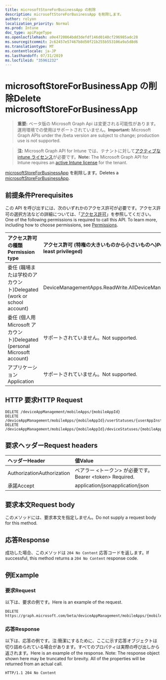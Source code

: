 ```yaml
---
title: microsoftStoreForBusinessApp の削除
description: microsoftStoreForBusinessApp を削除します。
author: rolyon
localization_priority: Normal
ms.prod: Intune
doc_type: apiPageType
ms.openlocfilehash: a9e4720064bdd3defdf146d0140cf296985adc28
ms.sourcegitcommit: 2c62457e57467b8d50f21b255b553106a9a5d8d6
ms.translationtype: MT
ms.contentlocale: ja-JP
ms.lasthandoff: 07/31/2019
ms.locfileid: "35961232"
---
```

# <a name="delete-microsoftstoreforbusinessapp"></a><span data-ttu-id="8c235-103">microsoftStoreForBusinessApp の削除</span><span class="sxs-lookup"><span data-stu-id="8c235-103">Delete microsoftStoreForBusinessApp</span></span>

> <span data-ttu-id="8c235-104">**重要:** ベータ版の Microsoft Graph Api は変更される可能性があります。運用環境での使用はサポートされていません。</span><span class="sxs-lookup"><span data-stu-id="8c235-104">**Important:** Microsoft Graph APIs under the /beta version are subject to change; production use is not supported.</span></span>

> <span data-ttu-id="8c235-105">**注:** Microsoft Graph API for Intune では、テナントに対して[アクティブな intune ライセンス](https://go.microsoft.com/fwlink/?linkid=839381)が必要です。</span><span class="sxs-lookup"><span data-stu-id="8c235-105">**Note:** The Microsoft Graph API for Intune requires an [active Intune license](https://go.microsoft.com/fwlink/?linkid=839381) for the tenant.</span></span>

<span data-ttu-id="8c235-106">[microsoftStoreForBusinessApp](../resources/intune-apps-microsoftstoreforbusinessapp.md) を削除します。</span><span class="sxs-lookup"><span data-stu-id="8c235-106">Deletes a [microsoftStoreForBusinessApp](../resources/intune-apps-microsoftstoreforbusinessapp.md).</span></span>

## <a name="prerequisites"></a><span data-ttu-id="8c235-107">前提条件</span><span class="sxs-lookup"><span data-stu-id="8c235-107">Prerequisites</span></span>
<span data-ttu-id="8c235-p101">この API を呼び出すには、次のいずれかのアクセス許可が必要です。アクセス許可の選択方法などの詳細については、「[アクセス許可](/graph/permissions-reference)」を参照してください。</span><span class="sxs-lookup"><span data-stu-id="8c235-p101">One of the following permissions is required to call this API. To learn more, including how to choose permissions, see [Permissions](/graph/permissions-reference).</span></span>

|<span data-ttu-id="8c235-110">アクセス許可の種類</span><span class="sxs-lookup"><span data-stu-id="8c235-110">Permission type</span></span>|<span data-ttu-id="8c235-111">アクセス許可 (特権の大きいものから小さいものへ)</span><span class="sxs-lookup"><span data-stu-id="8c235-111">Permissions (from most to least privileged)</span></span>|
|:---|:---|
|<span data-ttu-id="8c235-112">委任 (職場または学校のアカウント)</span><span class="sxs-lookup"><span data-stu-id="8c235-112">Delegated (work or school account)</span></span>|<span data-ttu-id="8c235-113">DeviceManagementApps.ReadWrite.All</span><span class="sxs-lookup"><span data-stu-id="8c235-113">DeviceManagementApps.ReadWrite.All</span></span>|
|<span data-ttu-id="8c235-114">委任 (個人用 Microsoft アカウント)</span><span class="sxs-lookup"><span data-stu-id="8c235-114">Delegated (personal Microsoft account)</span></span>|<span data-ttu-id="8c235-115">サポートされていません。</span><span class="sxs-lookup"><span data-stu-id="8c235-115">Not supported.</span></span>|
|<span data-ttu-id="8c235-116">アプリケーション</span><span class="sxs-lookup"><span data-stu-id="8c235-116">Application</span></span>|<span data-ttu-id="8c235-117">サポートされていません。</span><span class="sxs-lookup"><span data-stu-id="8c235-117">Not supported.</span></span>|

## <a name="http-request"></a><span data-ttu-id="8c235-118">HTTP 要求</span><span class="sxs-lookup"><span data-stu-id="8c235-118">HTTP Request</span></span>
<!-- {
  "blockType": "ignored"
}
-->
``` http
DELETE /deviceAppManagement/mobileApps/{mobileAppId}
DELETE /deviceAppManagement/mobileApps/{mobileAppId}/userStatuses/{userAppInstallStatusId}/app
DELETE /deviceAppManagement/mobileApps/{mobileAppId}/deviceStatuses/{mobileAppInstallStatusId}/app
```

## <a name="request-headers"></a><span data-ttu-id="8c235-119">要求ヘッダー</span><span class="sxs-lookup"><span data-stu-id="8c235-119">Request headers</span></span>
|<span data-ttu-id="8c235-120">ヘッダー</span><span class="sxs-lookup"><span data-stu-id="8c235-120">Header</span></span>|<span data-ttu-id="8c235-121">値</span><span class="sxs-lookup"><span data-stu-id="8c235-121">Value</span></span>|
|:---|:---|
|<span data-ttu-id="8c235-122">Authorization</span><span class="sxs-lookup"><span data-stu-id="8c235-122">Authorization</span></span>|<span data-ttu-id="8c235-123">ベアラー &lt;トークン&gt; が必要です。</span><span class="sxs-lookup"><span data-stu-id="8c235-123">Bearer &lt;token&gt; Required.</span></span>|
|<span data-ttu-id="8c235-124">承諾</span><span class="sxs-lookup"><span data-stu-id="8c235-124">Accept</span></span>|<span data-ttu-id="8c235-125">application/json</span><span class="sxs-lookup"><span data-stu-id="8c235-125">application/json</span></span>|

## <a name="request-body"></a><span data-ttu-id="8c235-126">要求本文</span><span class="sxs-lookup"><span data-stu-id="8c235-126">Request body</span></span>
<span data-ttu-id="8c235-127">このメソッドには、要求本文を指定しません。</span><span class="sxs-lookup"><span data-stu-id="8c235-127">Do not supply a request body for this method.</span></span>

## <a name="response"></a><span data-ttu-id="8c235-128">応答</span><span class="sxs-lookup"><span data-stu-id="8c235-128">Response</span></span>
<span data-ttu-id="8c235-129">成功した場合、このメソッドは `204 No Content` 応答コードを返します。</span><span class="sxs-lookup"><span data-stu-id="8c235-129">If successful, this method returns a `204 No Content` response code.</span></span>

## <a name="example"></a><span data-ttu-id="8c235-130">例</span><span class="sxs-lookup"><span data-stu-id="8c235-130">Example</span></span>

### <a name="request"></a><span data-ttu-id="8c235-131">要求</span><span class="sxs-lookup"><span data-stu-id="8c235-131">Request</span></span>
<span data-ttu-id="8c235-132">以下は、要求の例です。</span><span class="sxs-lookup"><span data-stu-id="8c235-132">Here is an example of the request.</span></span>
``` http
DELETE https://graph.microsoft.com/beta/deviceAppManagement/mobileApps/{mobileAppId}
```

### <a name="response"></a><span data-ttu-id="8c235-133">応答</span><span class="sxs-lookup"><span data-stu-id="8c235-133">Response</span></span>
<span data-ttu-id="8c235-p102">以下は、応答の例です。注:簡潔にするために、ここに示す応答オブジェクトは切り詰められている場合があります。すべてのプロパティは実際の呼び出しから返されます。</span><span class="sxs-lookup"><span data-stu-id="8c235-p102">Here is an example of the response. Note: The response object shown here may be truncated for brevity. All of the properties will be returned from an actual call.</span></span>
``` http
HTTP/1.1 204 No Content
```






